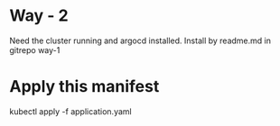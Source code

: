 # Way - 2

Need the cluster running and argocd installed. Install by readme.md in gitrepo way-1

# Apply this manifest
kubectl apply -f application.yaml
